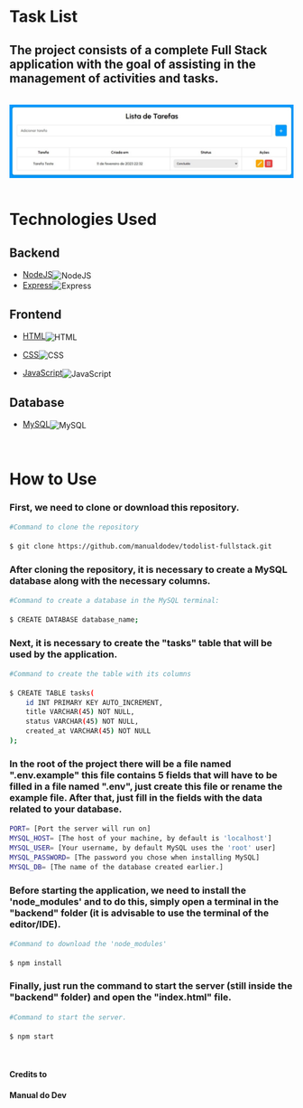 # Task List

## The project consists of a complete Full Stack application with the goal of assisting in the management of activities and tasks.

<br>
 <img align="center" src="frontend/images/1.jpeg" />

<br>
<br>
 
# Technologies Used

## Backend


- <a href="https://nodejs.org/en/">NodeJS</a><img align="center" alt="NodeJS" height="20" width="30" src="https://cdn.jsdelivr.net/gh/devicons/devicon/icons/nodejs/nodejs-original.svg">
- <a href="https://expressjs.com/">Express</a><img align="center" alt="Express" height="20" width="30" src="https://cdn.jsdelivr.net/gh/devicons/devicon/icons/express/express-original.svg">

## Frontend

- <a href="https://www.w3schools.com/html/">HTML</a><img align="center" alt="HTML" height="20" width="30" src="https://cdn.jsdelivr.net/gh/devicons/devicon/icons/html5/html5-original.svg">

- <a href="https://www.w3schools.com/css/">CSS</a><img align="center" alt="CSS" height="20" width="30" src="https://cdn.jsdelivr.net/gh/devicons/devicon/icons/css3/css3-original.svg">

- <a href="https://www.javascript.com/">JavaScript</a><img align="center" alt="JavaScript" height="20" width="30" src="https://cdn.jsdelivr.net/gh/devicons/devicon/icons/javascript/javascript-original.svg">

## Database

- <a href="https://www.mysql.com/">MySQL</a><img align="center" alt="MySQL" height="20" width="30" src="https://cdn.jsdelivr.net/gh/devicons/devicon/icons/mysql/mysql-original.svg">

<br>

# How to Use

### First, we need to clone or download this repository.

```bash
#Command to clone the repository

$ git clone https://github.com/manualdodev/todolist-fullstack.git
```

### After cloning the repository, it is necessary to create a MySQL database along with the necessary columns.

```bash
#Command to create a database in the MySQL terminal:

$ CREATE DATABASE database_name;
```

### Next, it is necessary to create the "tasks" table that will be used by the application.


```bash
#Command to create the table with its columns

$ CREATE TABLE tasks(
    id INT PRIMARY KEY AUTO_INCREMENT,
    title VARCHAR(45) NOT NULL,
    status VARCHAR(45) NOT NULL,
    created_at VARCHAR(45) NOT NULL
);
```

### In the root of the project there will be a file named ".env.example" this file contains 5 fields that will have to be filled in a file named ".env", just create this file or rename the example file. After that, just fill in the fields with the data related to your database.

```bash
PORT= [Port the server will run on]
MYSQL_HOST= [The host of your machine, by default is 'localhost']
MYSQL_USER= [Your username, by default MySQL uses the 'root' user]
MYSQL_PASSWORD= [The password you chose when installing MySQL]
MYSQL_DB= [The name of the database created earlier.]
```

### Before starting the application, we need to install the 'node_modules' and to do this, simply open a terminal in the "backend" folder (it is advisable to use the terminal of the editor/IDE).

```bash
#Command to download the 'node_modules'

$ npm install
```

### Finally, just run the command to start the server (still inside the "backend" folder) and open the "index.html" file.

```bash
#Command to start the server.

$ npm start
```

<br>

#### Credits to
#### Manual do Dev
